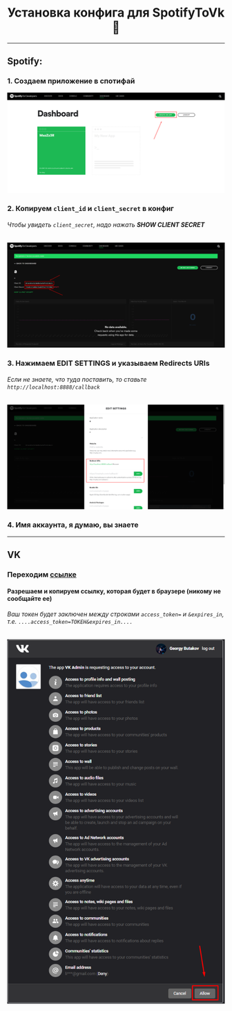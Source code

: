 <h1 align="center"> Установка конфига для SpotifyToVk 🎵</h1>
<hr>

## Spotify:
### 1. Создаем приложение в спотифай
![Создание](img/spotify1.png)
### 2. Копируем `client_id` и `client_secret` в конфиг
###### Чтобы увидеть `client_secret`, надо нажать **SHOW CLIENT SECRET**
![Копирование](img/spotify2.png)
### 3. Нажимаем **EDIT SETTINGS** и указываем **Redirects URIs**
###### Если не знаете, что туда поставить, то ставьте `http://localhost:8888/callback`
![Это кто-то читает?](img/spotify3.png)
### 4. Имя аккаунта, я думаю, вы знаете
---
## VK
### Переходим [ссылке](https://oauth.vk.com/authorize?client_id=2685278&scope=1073737727&redirect_uri=https://oauth.vk.com/blank.html&display=page&response_type=token&revoke=1)
#### Разрешаем и копируем ссылку, которая будет в браузере (никому не сообщайте ее)
###### Ваш токен будет заключен между строками `access_token=` и `&expires_in`, т.е. `....access_token=ТОКЕН&expires_in....`
![Ну будет пасхалкой](img/vk1.png)
